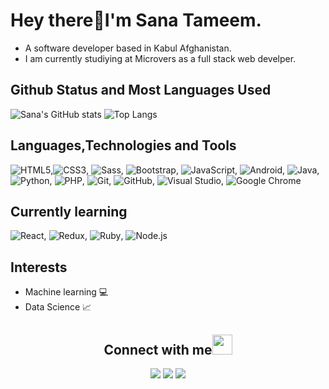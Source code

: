 # Hey there:wave:I'm Sana Tameem.
- A software developer based in Kabul Afghanistan. 
- I am currently studiying at Microvers as a full stack web develper.

##  Github Status and Most Languages Used

![Sana's GitHub stats](https://github-readme-stats.vercel.app/api?username=SanaTameem&layout=compact&theme=radical&show_icons=true)
![Top Langs](https://github-readme-stats.vercel.app/api/top-langs/?username=SanaTameem&layout=compact&theme=radical)

## Languages,Technologies and Tools
![HTML5](https://img.shields.io/badge/-HTML5-orange?style=flat-square&logo=html5&logoColor=white),![CSS3](https://img.shields.io/badge/-CSS3-blue?style=flat-square&logo=css3&logoColor=white), ![Sass](https://img.shields.io/badge/-Sass-pink?style=flat-square&logo=sass&logoColor=white), ![Bootstrap](https://img.shields.io/badge/-Bootstrap-purple?style=flat-square&logo=bootstrap&logoColor=white), ![JavaScript](https://img.shields.io/badge/-JavaScript-yellow?style=flat-square&logo=javascript&logoColor=white),
![Android](https://img.shields.io/badge/-Android-green?style=flat-square&logo=android&logoColor=white), ![Java](https://img.shields.io/badge/-Java-red?style=flat-square&logo=java&logoColor=white),<br> ![Python](https://img.shields.io/badge/-Python-blue?style=flat-square&logo=python&logoColor=white), ![PHP](https://img.shields.io/badge/-PHP-777BB4?style=flat-square&logo=php&logoColor=white),
![Git](https://img.shields.io/badge/-Git-black?style=flat-square&logo=git&logoColor=white), ![GitHub](https://img.shields.io/badge/-GitHub-grey?style=flat-square&logo=github&logoColor=white), ![Visual Studio](https://img.shields.io/badge/-Visual%20Studio-blue?style=flat-square&logo=visual-studio&logoColor=white), ![Google Chrome](https://img.shields.io/badge/-Google%20Chrome-4285F4?style=flat-square&logo=google-chrome&logoColor=white)

## Currently learning
![React](https://img.shields.io/badge/-React-61DAFB?style=flat-square&logo=react&logoColor=white), ![Redux](https://img.shields.io/badge/-Redux-764ABC?style=flat-square&logo=redux&logoColor=white), ![Ruby](https://img.shields.io/badge/-Ruby-CC342D?style=flat-square&logo=ruby&logoColor=white), ![Node.js](https://img.shields.io/badge/-Node.js-339933?style=flat-square&logo=node.js&logoColor=white)

## Interests
- Machine learning :computer:
- Data Science :chart_with_upwards_trend:

<h2 align="center"><b>Connect with me</b><img src="https://github.com/TheDudeThatCode/TheDudeThatCode/blob/master/Assets/Handshake.gif" height="32px"></h2>

<p align="center">
  <a target="_blank"
    href="http://linkedin.com/in/sana-tameem-a63b55240"><img
    src="https://img.shields.io/badge/-LinkedIn-0077b5?style=for-the-badge&logo=LinkedIn&logoColor=white"></img></a>
  <a target="_blank"
    href="mailto:sanatameem38@gmail.com"><img
    src="https://img.shields.io/badge/-Gmail-D14836?style=for-the-badge&logo=Gmail&logoColor=white"></img></a>
  <a target="_blank"
    href="https://twitter.com/sana_tameem"><img
    src="https://img.shields.io/badge/-Twitter-1DA1F2?style=for-the-badge&logo=Twitter&logoColor=white"></img></a>
</p>
